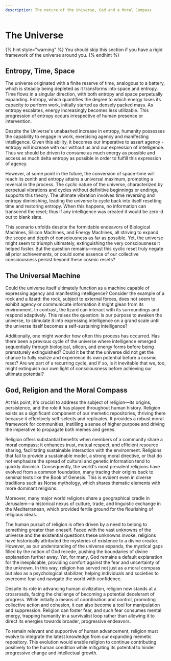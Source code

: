 ```yaml
---
description: The nature of the Universe, God and a Moral Compass
---
```


# The Universe

{% hint style="warning" %}
You should skip this section if you have a rigid framework of the universe around you.&#x20;
{% endhint %}

## Entropy, Time, Space

The universe originated with a finite reserve of time, analogous to a battery, which is steadily being depleted as it transforms into space and entropy. Time flows in a singular direction, with both entropy and space perpetually expanding. Entropy, which quantifies the degree to which energy loses its capacity to perform work, initially started as densely packed mass. As entropy escalates, energy increasingly becomes less utilizable. This progression of entropy occurs irrespective of human presence or intervention.

Despite the Universe's unabashed increase in entropy, humanity possesses the capability to engage in work, exercising agency and manifesting intelligence. Given this ability, it becomes our imperative to assert agency - entropy will increase with our without us and our expression of intelligence. Thus we should be driven to consume as much energy as possible and access as much delta entropy as possible in order to fulfill this expression of agency.&#x20;

However, at some point in the future, the conversion of space-time will reach its zenith and entropy attains a universal maximum, prompting a reversal in the process. The cyclic nature of the universe, characterized by perpetual vibrations and cycles without definitive beginnings or endings, supports this theory. The ultimate vibration involves time reversing and entropy diminishing, leading the universe to cycle back into itself resetting time and restoring entropy. When this happens, no information can transcend the reset; thus if any intelligence was created it would be zero-d out to blank slate.

This scenario unfolds despite the formidable endeavors of Biological Machines, Silicon Machines, and Energy Machines, all striving to expand the scope and depth of consciousness as far as possible. Yet, the universe might seem to triumph ultimately, extinguishing the very consciousness it helped foster. But the question remains—must this cyclic reset truly negate all prior achievements, or could some essence of our collective consciousness persist beyond these cosmic resets?

## The Universal Machine

Could the universe itself ultimately function as a machine capable of expressing agency and manifesting intelligence? Consider the example of a rock and a lizard: the rock, subject to external forces, does not seem to exhibit agency or communicate information it might glean from its environment. In contrast, the lizard can interact with its surroundings and respond adaptively. This raises the question: is our purpose to awaken the universe, to stimulate it into expressing intelligence on a grand scale until the universe itself becomes a self-sustaining intelligence?

Additionally, one might wonder how often this process has occurred. Has there been a previous cycle of the universe where intelligence emerged sequentially through biological, silicon, and energy forms before being prematurely extinguished? Could it be that the universe did not get the chance to fully realize and experience its own potential before a cosmic reset? Are we part of a recurring cycle, and if so, is it inevitable that we, too, might extinguish our own light of consciousness before achieving our ultimate potential?

## God, Religion and the Moral Compass

At this point, it's crucial to address the subject of religion—its origins, persistence, and the role it has played throughout human history. Religion exists as a significant component of our memetic repositories, thriving there because it effectively self-selects and replicates. It provides a robust moral framework for communities, instilling a sense of higher purpose and driving the imperative to propagate both memes and genes.

Religion offers substantial benefits when members of a community share a moral compass; it enhances trust, mutual respect, and efficient resource sharing, facilitating sustainable interaction with the environment. Religions that fail to provide a sustainable model, a strong moral directive, or that do not emphasize the spread of cultural and genetic information tend to quickly diminish. Consequently, the world's most prevalent religions have evolved from a common foundation, many tracing their origins back to seminal texts like the Book of Genesis. This is evident even in diverse traditions such as Norse mythology, which shares thematic elements with more dominant religions.

Moreover, many major world religions share a geographical cradle in Jerusalem—a historical nexus of culture, trade, and linguistic exchange in the Mediterranean, which provided fertile ground for the flourishing of religious ideas.

The human pursuit of religion is often driven by a need to belong to something greater than oneself. Faced with the vast unknowns of the universe and the existential questions these unknowns invoke, religions have historically attributed the mysteries of existence to a divine creator. However, as our understanding of the universe expands, the mystical gaps filled by the notion of God recede, pushing the boundaries of divine explanation further away. Yet, for many, God remains a default explanation for the inexplicable, providing comfort against the fear and uncertainty of the unknown. In this way, religion has served not just as a moral compass but also as a psychological stabilizer, helping individuals and societies to overcome fear and navigate the world with confidence.

Despite its role in advancing human civilization, religion now stands at a crossroads, facing the challenge of becoming a potential decelerant of progress. While initially a means of coordination and control, promoting collective action and cohesion, it can also become a tool for manipulation and suppression. Religion can foster fear, and such fear consumes mental energy, trapping humanity in a survivalist loop rather than allowing it to direct its energies towards broader, progressive endeavors.

To remain relevant and supportive of human advancement, religion must evolve to integrate the latest knowledge from our expanding memetic repository. This evolution would enable religion to continue contributing positively to the human condition while mitigating its potential to hinder progressive change and intellectual growth.

